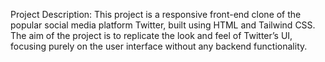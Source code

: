 Project Description: This project is a responsive front-end clone of the popular social media platform Twitter, built using HTML and Tailwind CSS. The aim of the project is to replicate the look and feel of Twitter’s UI, focusing purely on the user interface without any backend functionality.
   
